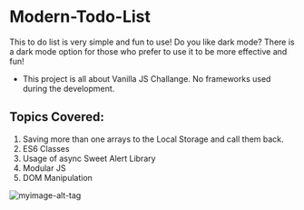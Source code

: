 
# Modern-Todo-List
This to do list is very simple and fun to use! Do you like dark mode? There is a dark mode option for those who prefer to use it to be more effective and fun!

* This project is all about Vanilla JS Challange. No frameworks used during the development.

## Topics Covered:
1. Saving more than one arrays to the Local Storage and call them back.
2. ES6 Classes
3. Usage of async Sweet Alert Library
4. Modular JS
5. DOM Manipulation

![myimage-alt-tag](https://www.upwork.com/att/download/portfolio/persons/uid/1275576759788146688/profile/projects/files/f0030171-ef3c-4010-92bd-87c9338dbda0)
